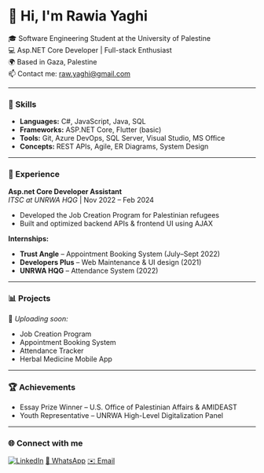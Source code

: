 # 👋 Hi, I'm Rawia Yaghi

🎓 Software Engineering Student at the University of Palestine  
💻 Asp.NET Core Developer | Full-stack Enthusiast  
🌍 Based in Gaza, Palestine  
📫 Contact me: raw.yaghi@gmail.com

---

### 🧠 Skills
- **Languages:** C#, JavaScript, Java, SQL
- **Frameworks:** ASP.NET Core, Flutter (basic)
- **Tools:** Git, Azure DevOps, SQL Server, Visual Studio, MS Office
- **Concepts:** REST APIs, Agile, ER Diagrams, System Design

---

### 💼 Experience
**Asp.net Core Developer Assistant**  
*ITSC at UNRWA HQG* | Nov 2022 – Feb 2024  
- Developed the Job Creation Program for Palestinian refugees  
- Built and optimized backend APIs & frontend UI using AJAX  

**Internships:**  
- **Trust Angle** – Appointment Booking System (July–Sept 2022)  
- **Developers Plus** – Web Maintenance & UI design (2021)  
- **UNRWA HQG** – Attendance System (2022)  

---

### 📊 Projects
🚧 *Uploading soon:*  
- Job Creation Program  
- Appointment Booking System  
- Attendance Tracker  
- Herbal Medicine Mobile App  

---

### 🏆 Achievements
- Essay Prize Winner – U.S. Office of Palestinian Affairs & AMIDEAST  
- Youth Representative – UNRWA High-Level Digitalization Panel  

---

### 🌐 Connect with me
[![LinkedIn](https://img.shields.io/badge/LinkedIn-blue?logo=linkedin&style=flat)](https://www.linkedin.com/in/rawia-yaghi)
[📱 WhatsApp](https://wa.me/970592783926) 
[✉️ Email](mailto:raw.yaghi@gmail.com)

